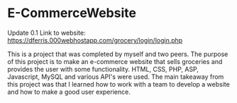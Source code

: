 # E-CommerceWebsite
Update 0.1
Link to website: https://dferris.000webhostapp.com/grocery/login/login.php

This is a project that was completed by myself and two peers. The purpose of this project is to make an e-commerce website that sells groceries and provides the user with some functionality. HTML, CSS, PHP, ASP, Javascript, MySQL and various API's were used. The main takeaway from this project was that I learned how to work with a team to develop a website and how to make a good user experience.
